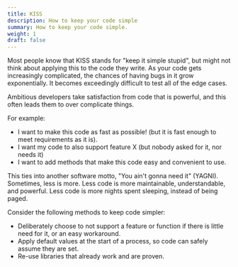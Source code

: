 ```yaml
---
title: KISS
description: How to keep your code simple
summary: How to keep your code simple.
weight: 1
draft: false
---
```


Most people know that KISS stands for "keep it simple stupid", but might not think about applying this 
to the code they write.  As your code gets increasingly complicated, the chances of having bugs in it
grow exponentially.  It becomes exceedingly difficult to test all of the edge cases.

Ambitious developers take satisfaction from code that is powerful, and this often leads them to 
over complicate things.

For example:
* I want to make this code as fast as possible!  (but it is fast enough to meet 
  requirements as it is).
* I want my code to also support feature X (but nobody asked for it, nor needs it)
* I want to add methods that make this code easy and convenient to use.

This ties into another software motto, "You ain't gonna need it" (YAGNI).
Sometimes, less is more.  Less code is more maintainable, understandable, and powerful.
Less code is more nights spent sleeping, instead of being paged.

Consider the following methods to keep code simpler:
* Deliberately choose to not support a feature or function if there is little need for it, 
  or an easy workaround.
* Apply default values at the start of a process, so code can safely assume they are set.
* Re-use libraries that already work and are proven.

